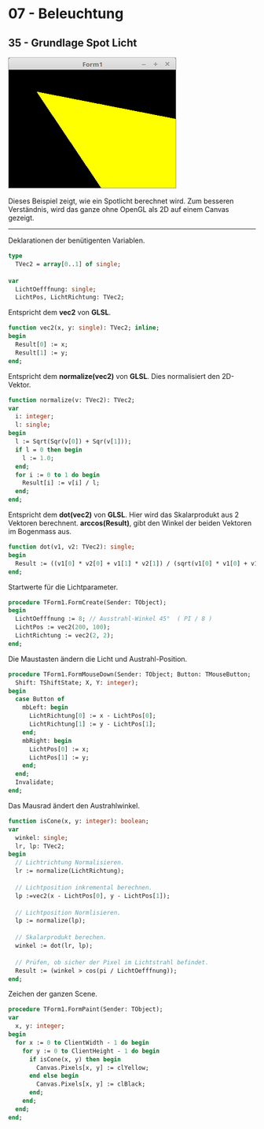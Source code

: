 # 07 - Beleuchtung
## 35 - Grundlage Spot Licht

![image.png](image.png)

Dieses Beispiel zeigt, wie ein Spotlicht berechnet wird.
Zum besseren Verständnis, wird das ganze ohne OpenGL als 2D auf einem Canvas gezeigt.

---
Deklarationen der benütigenten Variablen.

```pascal
type
  TVec2 = array[0..1] of single;

var
  LichtOefffnung: single;
  LichtPos, LichtRichtung: TVec2;
```

Entspricht dem **vec2** von **GLSL**.

```pascal
function vec2(x, y: single): TVec2; inline;
begin
  Result[0] := x;
  Result[1] := y;
end;
```

Entspricht dem **normalize(vec2)** von **GLSL**.
Dies normalisiert den 2D-Vektor.

```pascal
function normalize(v: TVec2): TVec2;
var
  i: integer;
  l: single;
begin
  l := Sqrt(Sqr(v[0]) + Sqr(v[1]));
  if l = 0 then begin
    l := 1.0;
  end;
  for i := 0 to 1 do begin
    Result[i] := v[i] / l;
  end;
end;
```

Entspricht dem **dot(vec2)** von **GLSL**.
Hier wird das Skalarprodukt aus 2 Vektoren berechnent.
**arccos(Result)**, gibt den Winkel der beiden Vektoren im Bogenmass aus.

```pascal
function dot(v1, v2: TVec2): single;
begin
  Result := ((v1[0] * v2[0] + v1[1] * v2[1]) / (sqrt(v1[0] * v1[0] + v1[1] * v1[1]) * sqrt(v2[0] * v2[0] + v2[1] * v2[1])));
end;
```

Startwerte für die Lichtparameter.

```pascal
procedure TForm1.FormCreate(Sender: TObject);
begin
  LichtOefffnung := 8; // Ausstrahl-Winkel 45°  ( PI / 8 )
  LichtPos := vec2(200, 100);
  LichtRichtung := vec2(2, 2);
end;
```

Die Maustasten ändern die Licht und Austrahl-Position.

```pascal
procedure TForm1.FormMouseDown(Sender: TObject; Button: TMouseButton;
  Shift: TShiftState; X, Y: integer);
begin
  case Button of
    mbLeft: begin
      LichtRichtung[0] := x - LichtPos[0];
      LichtRichtung[1] := y - LichtPos[1];
    end;
    mbRight: begin
      LichtPos[0] := x;
      LichtPos[1] := y;
    end;
  end;
  Invalidate;
end;
```

Das Mausrad ändert den Austrahlwinkel.

```pascal
function isCone(x, y: integer): boolean;
var
  winkel: single;
  lr, lp: TVec2;
begin
  // Lichtrichtung Normalisieren.
  lr := normalize(LichtRichtung);

  // Lichtposition inkremental berechnen.
  lp :=vec2(x - LichtPos[0], y - LichtPos[1]);

  // Lichtposition Normlisieren.
  lp := normalize(lp);

  // Skalarprodukt berechen.
  winkel := dot(lr, lp);

  // Prüfen, ob sicher der Pixel im Lichtstrahl befindet.
  Result := (winkel > cos(pi / LichtOefffnung));
end;
```

Zeichen der ganzen Scene.

```pascal
procedure TForm1.FormPaint(Sender: TObject);
var
  x, y: integer;
begin
  for x := 0 to ClientWidth - 1 do begin
    for y := 0 to ClientHeight - 1 do begin
      if isCone(x, y) then begin
        Canvas.Pixels[x, y] := clYellow;
      end else begin
        Canvas.Pixels[x, y] := clBlack;
      end;
    end;
  end;
end;
```


